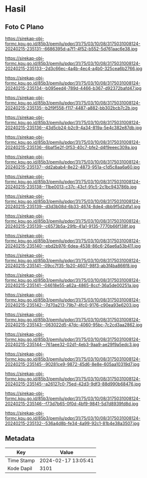 # Hasil

## Foto C Plano

https://sirekap-obj-formc.kpu.go.id/85b3/pemilu/pdpr/31/75/03/10/08/3175031008124-20240215-235131--6686395d-a7f1-4f52-b552-5d761aac6e38.jpg

https://sirekap-obj-formc.kpu.go.id/85b3/pemilu/pdpr/31/75/03/10/08/3175031008124-20240215-235133--2d3c66ec-4a4b-4ec4-a4b0-325cea6b2766.jpg

https://sirekap-obj-formc.kpu.go.id/85b3/pemilu/pdpr/31/75/03/10/08/3175031008124-20240215-235134--b095eed4-789d-4466-b367-d92372bafd47.jpg

https://sirekap-obj-formc.kpu.go.id/85b3/pemilu/pdpr/31/75/03/10/08/3175031008124-20240215-235135--b2f9f558-f117-4487-a882-bb302bcb7c2b.jpg

https://sirekap-obj-formc.kpu.go.id/85b3/pemilu/pdpr/31/75/03/10/08/3175031008124-20240215-235136--43d5cb24-b2c9-4a34-819a-5e4c382e87db.jpg

https://sirekap-obj-formc.kpu.go.id/85b3/pemilu/pdpr/31/75/03/10/08/3175031008124-20240215-235136--6baf5e2f-0f53-40c7-bfe2-d4f9eeec309a.jpg

https://sirekap-obj-formc.kpu.go.id/85b3/pemilu/pdpr/31/75/03/10/08/3175031008124-20240215-235137--dd2abab4-8e22-4873-951a-c1d5c8aa6a60.jpg

https://sirekap-obj-formc.kpu.go.id/85b3/pemilu/pdpr/31/75/03/10/08/3175031008124-20240215-235138--11be0013-c37c-43cf-91c5-2c1bc943786b.jpg

https://sirekap-obj-formc.kpu.go.id/85b3/pemilu/pdpr/31/75/03/10/08/3175031008124-20240215-235139--d3d3b08d-6b33-4674-8de4-dbb9f5d2dfa1.jpg

https://sirekap-obj-formc.kpu.go.id/85b3/pemilu/pdpr/31/75/03/10/08/3175031008124-20240215-235139--c6573b5a-29fb-41a1-9135-7770b66f138f.jpg

https://sirekap-obj-formc.kpu.go.id/85b3/pemilu/pdpr/31/75/03/10/08/3175031008124-20240215-235140--ebd2b976-6dea-4538-86c6-26ae6a53b411.jpg

https://sirekap-obj-formc.kpu.go.id/85b3/pemilu/pdpr/31/75/03/10/08/3175031008124-20240215-235141--09cc7f35-1b20-4607-98f3-ab3f4ba866f8.jpg

https://sirekap-obj-formc.kpu.go.id/85b3/pemilu/pdpr/31/75/03/10/08/3175031008124-20240215-235141--04618e55-a62a-4865-8ccf-36a5de00251a.jpg

https://sirekap-obj-formc.kpu.go.id/85b3/pemilu/pdpr/31/75/03/10/08/3175031008124-20240215-235142--7d70a213-79b7-4fc0-9176-c90ea93e6203.jpg

https://sirekap-obj-formc.kpu.go.id/85b3/pemilu/pdpr/31/75/03/10/08/3175031008124-20240215-235143--063022d5-47dc-4060-95bc-7c2cd3aa2862.jpg

https://sirekap-obj-formc.kpu.go.id/85b3/pemilu/pdpr/31/75/03/10/08/3175031008124-20240215-235144--761aee32-02d1-4eb3-9aa9-ae29f9a5edc3.jpg

https://sirekap-obj-formc.kpu.go.id/85b3/pemilu/pdpr/31/75/03/10/08/3175031008124-20240215-235145--90281ce9-9872-45d6-8e8e-605aa10319d7.jpg

https://sirekap-obj-formc.kpu.go.id/85b3/pemilu/pdpr/31/75/03/10/08/3175031008124-20240215-235145--a26127c0-75ed-42d3-9df3-88d990b68476.jpg

https://sirekap-obj-formc.kpu.go.id/85b3/pemilu/pdpr/31/75/03/10/08/3175031008124-20240215-235146--f73d7b65-0f0d-4bf9-9841-5d7d8939fd8d.jpg

https://sirekap-obj-formc.kpu.go.id/85b3/pemilu/pdpr/31/75/03/10/08/3175031008124-20240215-235132--536a4d8b-fe34-4a99-92c1-81b4e38a3507.jpg


## Metadata

| Key        | Value               |
| ---------- | ------------------- |
| Time Stamp | 2024-02-17 13:05:41 |
| Kode Dapil | 3101                |



